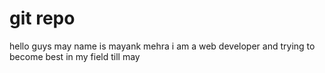 # git repo
hello guys may name is mayank mehra i am a web developer and trying to become best in my field till may